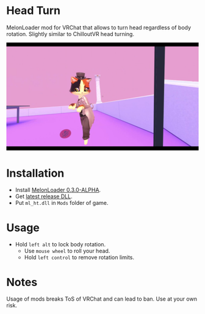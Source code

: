 # Head Turn
MelonLoader mod for VRChat that allows to turn head regardless of body rotation. Slightly similar to ChilloutVR head turning.

[![](.github/img_01.png)](https://youtu.be/ER8wQ2f6N_I)

# Installation
* Install [MelonLoader 0.3.0-ALPHA](https://github.com/LavaGang/MelonLoader).
* Get [latest release DLL](../../releases/latest).
* Put `ml_ht.dll` in `Mods` folder of game.

# Usage
* Hold `left alt` to lock body rotation.
  * Use `mouse wheel` to roll your head.
  * Hold `left control` to remove rotation limits.

# Notes
Usage of mods breaks ToS of VRChat and can lead to ban. Use at your own risk.
